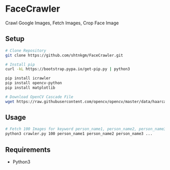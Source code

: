 # FaceCrawler
Crawl Google Images, Fetch Images, Crop Face Image

## Setup

```bash
# Clone Repository
git clone https://github.com/shtnkgm/FaceCrawler.git

# Install pip
curl -kL https://bootstrap.pypa.io/get-pip.py | python3

pip install icrawler
pip install opencv-python
pip install matplotlib

# Download OpenCV Cascade File
wget https://raw.githubusercontent.com/opencv/opencv/master/data/haarcascades/haarcascade_frontalface_alt.xml
```

## Usage

```bash
# Fetch 100 Images for keyword person_name1, person_name2, person_name3 ...
python3 crawler.py 100 person_name1 person_name2 person_name3 ...
```

## Requirements
 - Python3
